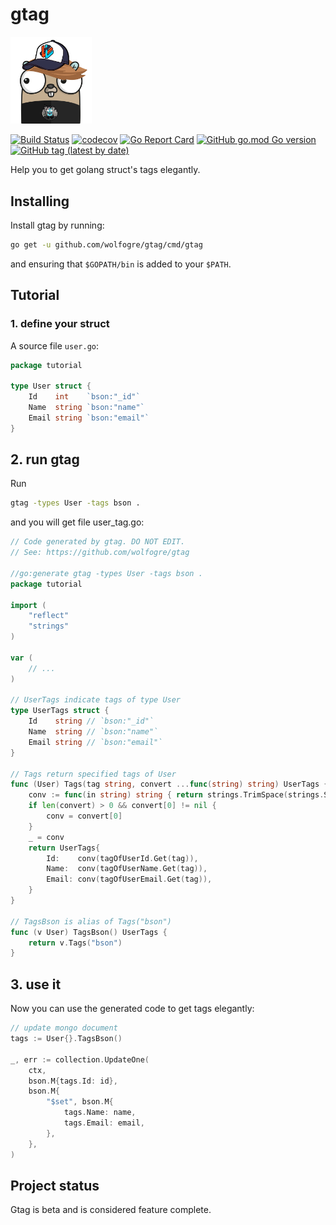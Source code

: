 # gtag

<img src="./assets/gtag.png" width="130" alt="gtag logo">

[![Build Status](https://travis-ci.com/wolfogre/gtag.svg?branch=master)](https://travis-ci.com/wolfogre/gtag)
[![codecov](https://codecov.io/gh/wolfogre/gtag/branch/master/graph/badge.svg)](https://codecov.io/gh/wolfogre/gtag)
[![Go Report Card](https://goreportcard.com/badge/github.com/wolfogre/gtag)](https://goreportcard.com/report/github.com/wolfogre/gtag)
[![GitHub go.mod Go version](https://img.shields.io/github/go-mod/go-version/wolfogre/gtag)](https://github.com/wolfogre/gtag/blob/master/go.mod)
[![GitHub tag (latest by date)](https://img.shields.io/github/v/tag/wolfogre/gtag)](https://github.com/wolfogre/gtag/releases)

Help you to get golang struct's tags elegantly.

## Installing

Install gtag by running:

```bash
go get -u github.com/wolfogre/gtag/cmd/gtag
```

and ensuring that `$GOPATH/bin` is added to your `$PATH`.

## Tutorial

### 1. define your struct

A source file `user.go`:

```go
package tutorial

type User struct {
	Id    int    `bson:"_id"`
	Name  string `bson:"name"`
	Email string `bson:"email"`
}
```

## 2. run gtag

Run

```bash
gtag -types User -tags bson .
```

and you will get file user_tag.go:

```go
// Code generated by gtag. DO NOT EDIT.
// See: https://github.com/wolfogre/gtag

//go:generate gtag -types User -tags bson .
package tutorial

import (
	"reflect"
	"strings"
)

var (
	// ...
)

// UserTags indicate tags of type User
type UserTags struct {
	Id    string // `bson:"_id"`
	Name  string // `bson:"name"`
	Email string // `bson:"email"`
}

// Tags return specified tags of User
func (User) Tags(tag string, convert ...func(string) string) UserTags {
	conv := func(in string) string { return strings.TrimSpace(strings.Split(in, ",")[0]) }
	if len(convert) > 0 && convert[0] != nil {
		conv = convert[0]
	}
	_ = conv
	return UserTags{
		Id:    conv(tagOfUserId.Get(tag)),
		Name:  conv(tagOfUserName.Get(tag)),
		Email: conv(tagOfUserEmail.Get(tag)),
	}
}

// TagsBson is alias of Tags("bson")
func (v User) TagsBson() UserTags {
	return v.Tags("bson")
}
```

## 3. use it

Now you can use the generated code to get tags elegantly:

```go
// update mongo document
tags := User{}.TagsBson()

_, err := collection.UpdateOne(
    ctx,
    bson.M{tags.Id: id},
    bson.M{
        "$set", bson.M{
            tags.Name: name,
            tags.Email: email,
        },
    },
)
```

## Project status

Gtag is beta and is considered feature complete.
